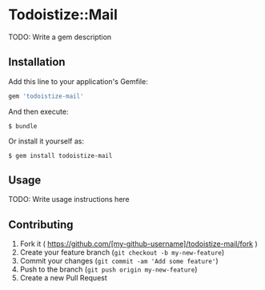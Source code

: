 # Todoistize::Mail

TODO: Write a gem description

## Installation

Add this line to your application's Gemfile:

```ruby
gem 'todoistize-mail'
```

And then execute:

    $ bundle

Or install it yourself as:

    $ gem install todoistize-mail

## Usage

TODO: Write usage instructions here

## Contributing

1. Fork it ( https://github.com/[my-github-username]/todoistize-mail/fork )
2. Create your feature branch (`git checkout -b my-new-feature`)
3. Commit your changes (`git commit -am 'Add some feature'`)
4. Push to the branch (`git push origin my-new-feature`)
5. Create a new Pull Request
